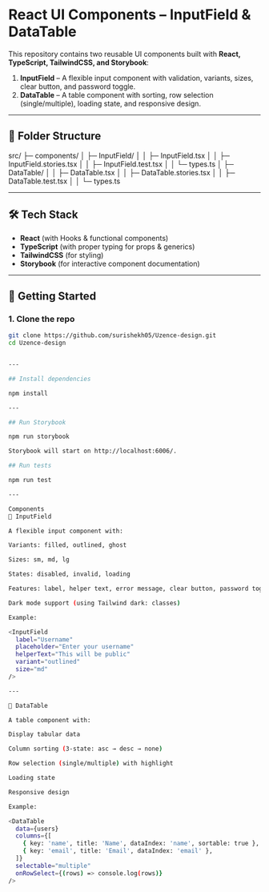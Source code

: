 # React UI Components – InputField & DataTable

This repository contains two reusable UI components built with **React, TypeScript, TailwindCSS, and Storybook**:

1. **InputField** – A flexible input component with validation, variants, sizes, clear button, and password toggle.
2. **DataTable** – A table component with sorting, row selection (single/multiple), loading state, and responsive design.

---

## 📂 Folder Structure

src/
├─ components/
│ ├─ InputField/
│ │ ├─ InputField.tsx
│ │ ├─ InputField.stories.tsx
│ │ ├─ InputField.test.tsx
│ │ └─ types.ts
│ ├─ DataTable/
│ │ ├─ DataTable.tsx
│ │ ├─ DataTable.stories.tsx
│ │ ├─ DataTable.test.tsx
│ │ └─ types.ts


---

## 🛠️ Tech Stack

- **React** (with Hooks & functional components)
- **TypeScript** (with proper typing for props & generics)
- **TailwindCSS** (for styling)
- **Storybook** (for interactive component documentation)

---

## 🚀 Getting Started

### 1. Clone the repo
```bash
git clone https://github.com/surishekh05/Uzence-design.git
cd Uzence-design


---

## Install dependencies

npm install

---

## Run Storybook

npm run storybook

Storybook will start on http://localhost:6006/.

## Run tests

npm run test

---

Components
🔹 InputField

A flexible input component with:

Variants: filled, outlined, ghost

Sizes: sm, md, lg

States: disabled, invalid, loading

Features: label, helper text, error message, clear button, password toggle

Dark mode support (using Tailwind dark: classes)

Example:

<InputField
  label="Username"
  placeholder="Enter your username"
  helperText="This will be public"
  variant="outlined"
  size="md"
/>

---

🔹 DataTable

A table component with:

Display tabular data

Column sorting (3-state: asc → desc → none)

Row selection (single/multiple) with highlight

Loading state

Responsive design

Example:

<DataTable
  data={users}
  columns={[
    { key: 'name', title: 'Name', dataIndex: 'name', sortable: true },
    { key: 'email', title: 'Email', dataIndex: 'email' },
  ]}
  selectable="multiple"
  onRowSelect={(rows) => console.log(rows)}
/>

